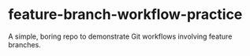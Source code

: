 # feature-branch-workflow-practice
A simple, boring repo to demonstrate Git workflows involving feature branches.

